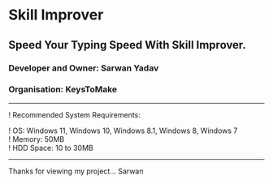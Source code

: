 # Skill Improver
## Speed Your Typing Speed With Skill Improver.

### Developer and Owner: Sarwan Yadav
### Organisation: KeysToMake

-----------------------------------------------------------------------------
! Recommended System Requirements:                                            
                                                                            
! OS: Windows 11, Windows 10, Windows 8.1, Windows 8, Windows 7               
! Memory: 50MB                                                                
! HDD Space: 10 to 30MB                                                       
                                                                            
-----------------------------------------------------------------------------

Thanks for viewing my project... 
Sarwan
